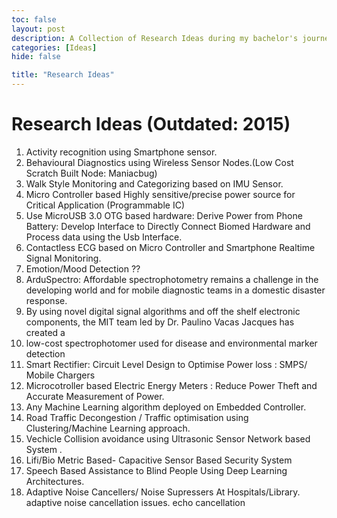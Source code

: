 ```yaml
---
toc: false
layout: post
description: A Collection of Research Ideas during my bachelor's journey.[Not Actively Maintained]
categories: [Ideas]
hide: false

title: "Research Ideas"
---
```

# Research Ideas (Outdated: 2015)

1. Activity recognition using Smartphone sensor.
2. Behavioural Diagnostics using Wireless Sensor Nodes.(Low Cost Scratch Built Node: Maniacbug)
3. Walk Style Monitoring and Categorizing based on IMU Sensor.
4. Micro Controller based Highly sensitive/precise power source for Critical Application (Programmable IC)
5. Use MicroUSB 3.0 OTG based hardware: Derive Power from Phone Battery: Develop Interface to Directly Connect Biomed Hardware and Process data using the Usb Interface.
6. Contactless ECG based on Micro Controller and Smartphone Realtime Signal Monitoring.
7. Emotion/Mood Detection ??
8. ArduSpectro: Affordable spectrophotometry remains a challenge in the developing world and for mobile diagnostic teams in a domestic disaster response.
9. By using novel digital signal algorithms and off the shelf electronic components, the MIT team led by Dr. Paulino Vacas Jacques has created a
10. low-cost spectrophotomer used for disease and environmental marker detection
11. Smart Rectifier: Circuit Level Design to Optimise Power loss : SMPS/ Mobile Chargers
12. Microcotroller based Electric Energy Meters : Reduce Power Theft and Accurate Measurement of Power.
13. Any Machine Learning algorithm deployed on Embedded Controller.
14. Road Traffic Decongestion / Traffic optimisation using Clustering/Machine Learning approach.
15. Vechicle Collision avoidance using Ultrasonic Sensor Network based System .
16. Lifi/Bio Metric Based- Capacitive Sensor Based Security System
17. Speech Based Assistance to Blind People Using Deep Learning Architectures.
18. Adaptive Noise Cancellers/ Noise Supressers At Hospitals/Library. adaptive noise cancellation issues. echo cancellation 